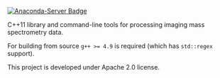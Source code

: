 [![Anaconda-Server Badge](https://anaconda.org/lomereiter/ims-cpp/badges/installer/conda.svg)](https://conda.anaconda.org/lomereiter)

C++11 library and command-line tools for processing imaging mass spectrometry data.

For building from source `g++ >= 4.9` is required (which has `std::regex` support).

This project is developed under Apache 2.0 license.
